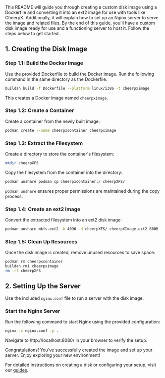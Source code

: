 This README will guide you through creating a custom disk image using a Dockerfile and converting it into an ext2 image for use with tools like CheerpX. Additionally, it will explain how to set up an Nginx server to serve the image and related files. By the end of this guide, you'll have a custom disk image ready for use and a functioning server to host it. Follow the steps below to get started.

## 1. Creating the Disk Image

### Step 1.1: Build the Docker Image

Use the provided Dockerfile to build the Docker image. Run the following command in the same directory as the Dockerfile:

```bash
buildah build -f Dockerfile --platform linux/i386 -t cheerpximage
```

This creates a Docker image named `cheerpximage`.

### Step 1.2: Create a Container

Create a container from the newly built image:

```bash
podman create --name cheerpxcontainer cheerpximage
```

### Step 1.3: Extract the Filesystem

Create a directory to store the container's filesystem:

```bash
mkdir cheerpXFS
```

Copy the filesystem from the container into the directory:

```bash
podman unshare podman cp cheerpxcontainer:/ cheerpXFS/
```

`podman unshare` ensures proper permissions are maintained during the copy process.

### Step 1.4: Create an ext2 Image

Convert the extracted filesystem into an ext2 disk image:

```bash
podman unshare mkfs.ext2 -b 4096 -d cheerpXFS/ cheerpXImage.ext2 600M
```

### Step 1.5: Clean Up Resources

Once the disk image is created, remove unused resources to save space:

```bash
podman rm cheerpxcontainer
buildah rmi cheerpximage
rm -rf cheerpXFS
```

## 2. Setting Up the Server

Use the included `nginx.conf` file to run a server with the disk image.

### Start the Nginx Server

Run the following command to start Nginx using the provided configuration:

```bash
nginx -c nginx.conf -p .
```

Navigate to http://localhost:8080/ in your browser to verify the setup.

Congratulations! You've successfully created the image and set up your server. Enjoy exploring your new environment!

For detailed instructions on creating a disk or configuring your setup, visit our [guides](https://cheerpx.io/docs/guides).